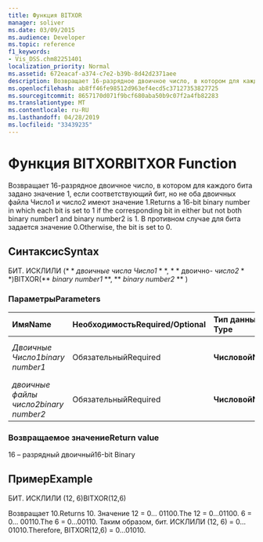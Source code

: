 ```yaml
---
title: Функция BITXOR
manager: soliver
ms.date: 03/09/2015
ms.audience: Developer
ms.topic: reference
f1_keywords:
- Vis_DSS.chm82251401
localization_priority: Normal
ms.assetid: 672eacaf-a374-c7e2-b39b-8d42d2371aee
description: Возвращает 16-разрядное двоичное число, в котором для каждого бита задано значение 1, если соответствующий бит, но не оба двоичных файла Число1 и число2 имеют значение 1. В противном случае для бита задается значение 0.
ms.openlocfilehash: ab8ff46fe98512d963ef4ecd5c37127353827725
ms.sourcegitcommit: 8657170d071f9bcf680aba50b9c07f2a4fb82283
ms.translationtype: MT
ms.contentlocale: ru-RU
ms.lasthandoff: 04/28/2019
ms.locfileid: "33439235"
---
```

# <a name="bitxor-function"></a><span data-ttu-id="bc676-104">Функция BITXOR</span><span class="sxs-lookup"><span data-stu-id="bc676-104">BITXOR Function</span></span>

<span data-ttu-id="bc676-105">Возвращает 16-разрядное двоичное число, в котором для каждого бита задано значение 1, если соответствующий бит, но не оба двоичных файла Число1 и число2 имеют значение 1.</span><span class="sxs-lookup"><span data-stu-id="bc676-105">Returns a 16-bit binary number in which each bit is set to 1 if the corresponding bit in either but not both binary number1 and binary number2 is 1.</span></span> <span data-ttu-id="bc676-106">В противном случае для бита задается значение 0.</span><span class="sxs-lookup"><span data-stu-id="bc676-106">Otherwise, the bit is set to 0.</span></span>
  
## <a name="syntax"></a><span data-ttu-id="bc676-107">Синтаксис</span><span class="sxs-lookup"><span data-stu-id="bc676-107">Syntax</span></span>

<span data-ttu-id="bc676-108">БИТ. ИСКЛИЛИ (\* \* *двоичные числа Число1* \* \*, \* \* двоично- *число2* \* \*)</span><span class="sxs-lookup"><span data-stu-id="bc676-108">BITXOR(\*\* *binary number1* \*\*, \*\* *binary number2* \*\* )</span></span> 
  
### <a name="parameters"></a><span data-ttu-id="bc676-109">Параметры</span><span class="sxs-lookup"><span data-stu-id="bc676-109">Parameters</span></span>

|<span data-ttu-id="bc676-110">**Имя**</span><span class="sxs-lookup"><span data-stu-id="bc676-110">**Name**</span></span>|<span data-ttu-id="bc676-111">**Необходимость**</span><span class="sxs-lookup"><span data-stu-id="bc676-111">**Required/Optional**</span></span>|<span data-ttu-id="bc676-112">**Тип данных**</span><span class="sxs-lookup"><span data-stu-id="bc676-112">**Data Type**</span></span>|<span data-ttu-id="bc676-113">**Описание**</span><span class="sxs-lookup"><span data-stu-id="bc676-113">**Description**</span></span>|
|:-----|:-----|:-----|:-----|
| <span data-ttu-id="bc676-114">_Двоичные Число1_</span><span class="sxs-lookup"><span data-stu-id="bc676-114">_binary number1_</span></span> <br/> |<span data-ttu-id="bc676-115">Обязательный</span><span class="sxs-lookup"><span data-stu-id="bc676-115">Required</span></span>  <br/> |<span data-ttu-id="bc676-116">**Числовой**</span><span class="sxs-lookup"><span data-stu-id="bc676-116">**Numeric**</span></span> <br/> |<span data-ttu-id="bc676-117">Первое 16 – разрядное двоичное число.</span><span class="sxs-lookup"><span data-stu-id="bc676-117">The first 16-bit binary number.</span></span>  <br/> |
| <span data-ttu-id="bc676-118">_двоичные файлы число2_</span><span class="sxs-lookup"><span data-stu-id="bc676-118">_binary number2_</span></span> <br/> |<span data-ttu-id="bc676-119">Обязательный</span><span class="sxs-lookup"><span data-stu-id="bc676-119">Required</span></span>  <br/> |<span data-ttu-id="bc676-120">**Числовой**</span><span class="sxs-lookup"><span data-stu-id="bc676-120">**Numeric**</span></span> <br/> |<span data-ttu-id="bc676-121">Второй 16 – разрядный двоичный номер.</span><span class="sxs-lookup"><span data-stu-id="bc676-121">The second 16-bit binary number.</span></span>  <br/> |
   
### <a name="return-value"></a><span data-ttu-id="bc676-122">Возвращаемое значение</span><span class="sxs-lookup"><span data-stu-id="bc676-122">Return value</span></span>

<span data-ttu-id="bc676-123">16 – разрядный двоичный</span><span class="sxs-lookup"><span data-stu-id="bc676-123">16-bit Binary</span></span>
  
## <a name="example"></a><span data-ttu-id="bc676-124">Пример</span><span class="sxs-lookup"><span data-stu-id="bc676-124">Example</span></span>

<span data-ttu-id="bc676-125">БИТ. ИСКЛИЛИ (12, 6)</span><span class="sxs-lookup"><span data-stu-id="bc676-125">BITXOR(12,6)</span></span>
  
<span data-ttu-id="bc676-126">Возвращает 10.</span><span class="sxs-lookup"><span data-stu-id="bc676-126">Returns 10.</span></span> <span data-ttu-id="bc676-127">Значение 12 = 0... 01100.</span><span class="sxs-lookup"><span data-stu-id="bc676-127">The 12 = 0...01100.</span></span> <span data-ttu-id="bc676-128">6 = 0... 00110.</span><span class="sxs-lookup"><span data-stu-id="bc676-128">The 6 = 0...00110.</span></span> <span data-ttu-id="bc676-129">Таким образом, бит. ИСКЛИЛИ (12, 6) = 0... 01010.</span><span class="sxs-lookup"><span data-stu-id="bc676-129">Therefore, BITXOR(12,6) = 0...01010.</span></span>
  

